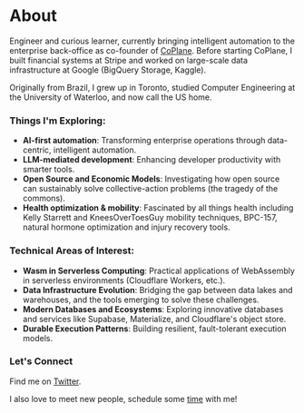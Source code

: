 # About

Engineer and curious learner, currently bringing intelligent automation to the enterprise back-office as co-founder of [CoPlane](https://coplane.com). Before starting CoPlane, I built financial systems at Stripe and worked on large-scale data infrastructure at Google (BigQuery Storage, Kaggle).

Originally from Brazil, I grew up in Toronto, studied Computer Engineering at the University of Waterloo, and now call the US home.

### Things I'm Exploring:

* **AI-first automation**: Transforming enterprise operations through data-centric, intelligent automation.
* **LLM-mediated development**: Enhancing developer productivity with smarter tools.
* **Open Source and Economic Models**: Investigating how open source can sustainably solve collective-action problems (the tragedy of the commons).
* **Health optimization & mobility**: Fascinated by all things health including Kelly Starrett and KneesOverToesGuy mobility techniques, BPC-157, natural hormone optimization and injury recovery tools.

### Technical Areas of Interest:

* **Wasm in Serverless Computing**: Practical applications of WebAssembly in serverless environments (Cloudflare Workers, etc.).
* **Data Infrastructure Evolution**: Bridging the gap between data lakes and warehouses, and the tools emerging to solve these challenges.
* **Modern Databases and Ecosystems**: Exploring innovative databases and services like Supabase, Materialize, and Cloudflare's object store.
* **Durable Execution Patterns**: Building resilient, fault-tolerant execution models.

### Let's Connect

Find me on [Twitter](https://twitter.com/vimota). 

I also love to meet new people, schedule some [time](https://calendly.com/vimota/15min) with me!

